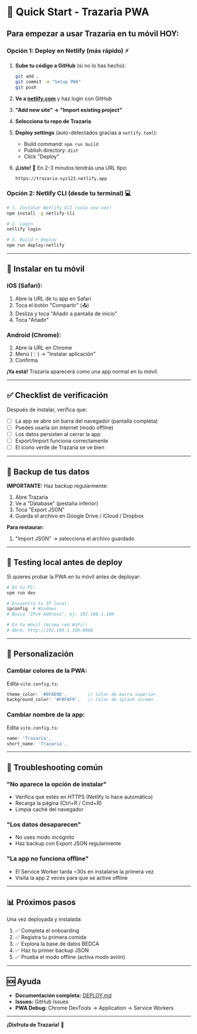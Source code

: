 # 🚀 Quick Start - Trazaria PWA

## Para empezar a usar Trazaria en tu móvil HOY:

### Opción 1: Deploy en Netlify (más rápido) ⚡

1. **Sube tu código a GitHub** (si no lo has hecho):
   ```bash
   git add .
   git commit -m "Setup PWA"
   git push
   ```

2. **Ve a [netlify.com](https://netlify.com)** y haz login con GitHub

3. **"Add new site" → "Import existing project"**

4. **Selecciona tu repo de Trazaria**

5. **Deploy settings** (auto-detectados gracias a `netlify.toml`):
   - Build command: `npm run build`
   - Publish directory: `dist`
   - Click "Deploy"

6. **¡Listo!** 🎉 En 2-3 minutos tendrás una URL tipo:
   ```
   https://trazaria-xyz123.netlify.app
   ```

### Opción 2: Netlify CLI (desde tu terminal) 💻

```bash
# 1. Instalar Netlify CLI (solo una vez)
npm install -g netlify-cli

# 2. Login
netlify login

# 3. Build + Deploy
npm run deploy:netlify
```

---

## 📱 Instalar en tu móvil

### iOS (Safari):
1. Abre la URL de tu app en Safari
2. Toca el botón "Compartir" (📤)
3. Desliza y toca "Añadir a pantalla de inicio"
4. Toca "Añadir"

### Android (Chrome):
1. Abre la URL en Chrome
2. Menú (⋮) → "Instalar aplicación"
3. Confirma

**¡Ya está!** Trazaria aparecerá como una app normal en tu móvil.

---

## ✅ Checklist de verificación

Después de instalar, verifica que:

- [ ] La app se abre sin barra del navegador (pantalla completa)
- [ ] Puedes usarla sin internet (modo offline)
- [ ] Los datos persisten al cerrar la app
- [ ] Export/Import funciona correctamente
- [ ] El icono verde de Trazaria se ve bien

---

## 💾 Backup de tus datos

**IMPORTANTE:** Haz backup regularmente:

1. Abre Trazaria
2. Ve a "Database" (pestaña inferior)
3. Toca "Export JSON"
4. Guarda el archivo en Google Drive / iCloud / Dropbox

**Para restaurar:**
1. "Import JSON" → selecciona el archivo guardado

---

## 🔧 Testing local antes de deploy

Si quieres probar la PWA en tu móvil antes de deployar:

```bash
# En tu PC:
npm run dev

# Encuentra tu IP local:
ipconfig  # Windows
# Busca "IPv4 Address", ej: 192.168.1.100

# En tu móvil (misma red WiFi):
# Abre: http://192.168.1.100:8080
```

---

## 🎨 Personalización

### Cambiar colores de la PWA:

Edita `vite.config.ts`:

```typescript
theme_color: '#8FAE9D',        // Color de barra superior
background_color: '#F8FAF9',   // Color de splash screen
```

### Cambiar nombre de la app:

Edita `vite.config.ts`:

```typescript
name: 'Trazaria',
short_name: 'Trazaria',
```

---

## 🐛 Troubleshooting común

### "No aparece la opción de instalar"
- Verifica que estés en HTTPS (Netlify lo hace automático)
- Recarga la página (Ctrl+R / Cmd+R)
- Limpia caché del navegador

### "Los datos desaparecen"
- No uses modo incógnito
- Haz backup con Export JSON regularmente

### "La app no funciona offline"
- El Service Worker tarda ~30s en instalarse la primera vez
- Visita la app 2 veces para que se active offline

---

## 📊 Próximos pasos

Una vez deployada y instalada:

1. ✅ Completa el onboarding
2. ✅ Registra tu primera comida
3. ✅ Explora la base de datos BEDCA
4. ✅ Haz tu primer backup JSON
5. ✅ Prueba el modo offline (activa modo avión)

---

## 🆘 Ayuda

- **Documentación completa:** [DEPLOY.md](./DEPLOY.md)
- **Issues:** GitHub Issues
- **PWA Debug:** Chrome DevTools → Application → Service Workers

---

**¡Disfruta de Trazaria! 🌿**
